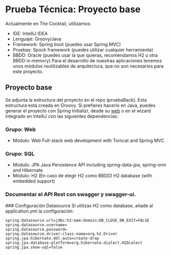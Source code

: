 # Prueba Técnica: Proyecto base
Actualmente en The Cocktail, utilizamos:
- IDE: IntelliJ IDEA
- Lenguaje: Groovy/Java
- Framework: Spring boot (puedes usar Spring MVC)
- Pruebas: Spock framework (puedes utilizar cualquier herramienta)
- BBDD: Oracle (puedes usar la que quieras, recomendamos H2 u otra BBDD in memory)
Para el desarrollo de nuestras aplicaciones tenemos unos módulos reutilizables de arquitectura, que no son necesarios para este proyecto.
## Proyecto base
Se adjunta la estructura del proyecto en el repo (pruebaBack). Esta estructura está creada en Groovy. Si prefieres hacerlo en Java, puedes generar el proyecto con  Spring Initializr, desde su [web](https://start.spring.io/) o en el wizard integrado en IntelliJ con las siguientes dependencias:
### Grupo: Web
- Módulo: Web
Full-stack web development with Tomcat and Spring MVC
### Grupo: SQL
- Módulo: JPA
Java Persistence API including spring-data-jpa, spring-orm and Hibernate
- Módulo: H2 (En caso de elegir H2 como BBDD)
H2 database (with embedded support)

### Documentar el API Rest con swagger y swagger-ui.
### Configuración Datasource
Si utilizas H2 como database, añade al application.yml la configuración:
```
spring.datasource.url=jdbc:h2:mem:domain;DB_CLOSE_ON_EXIT=FALSE
spring.datasource.username=
spring.datasource.password=
spring.datasource.driver-class-name=org.h2.Driver
spring.jpa.hibernate.ddl-auto=create-drop
spring.jpa.database-platform=org.hibernate.dialect.H2Dialect
spring.jpa.show-sql=false
```
